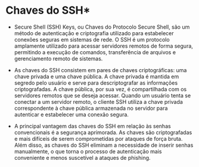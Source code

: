 # Chaves do SSH*

- Secure Shell (SSH) Keys, ou Chaves do Protocolo Secure Shell, são um método de autenticação e criptografia utilizado para estabelecer conexões seguras em sistemas de rede. O SSH é um protocolo amplamente utilizado para acessar servidores remotos de forma segura, permitindo a execução de comandos, transferência de arquivos e gerenciamento remoto de sistemas.

- As chaves do SSH consistem em pares de chaves criptográficas: uma chave privada e uma chave pública. A chave privada é mantida em segredo pelo usuário e serve para descriptografar as informações criptografadas. A chave pública, por sua vez, é compartilhada com os servidores remotos que se deseja acessar. Quando um usuário tenta se conectar a um servidor remoto, o cliente SSH utiliza a chave privada correspondente à chave pública armazenada no servidor para autenticar e estabelecer uma conexão segura.

- A principal vantagem das chaves do SSH em relação às senhas convencionais é a segurança aprimorada. As chaves são criptografadas e mais difíceis de serem comprometidas por ataques de força bruta. Além disso, as chaves do SSH eliminam a necessidade de inserir senhas manualmente, o que torna o processo de autenticação mais conveniente e menos suscetível a ataques de phishing.